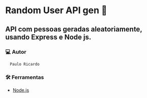 # Random User API gen 👫

## API com pessoas geradas aleatoriamente, usando Express e Node js.

### 💻 Autor

      Paulo Ricardo

### 🛠 Ferramentas

   <ul>
      <li><a href="">Node.js</a></li>
   </ul>
